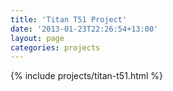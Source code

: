 ```yaml
---
title: 'Titan T51 Project'
date: '2013-01-23T22:26:54+13:00'
layout: page
categories: projects
---
```


{% include projects/titan-t51.html %}
